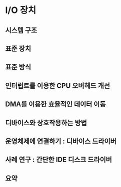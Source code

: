 # I/O 장치

## 시스템 구조

## 표준 장치

## 표준 방식

## 인터럽트를 이용한 CPU 오버헤드 개선

## DMA를 이용한 효율적인 데이터 이동

## 디바이스와 상호작용하는 방법

## 운영체제에 연결하기 : 디바이스 드라이버

## 사례 연구 : 간단한 IDE 디스크 드라이버

## 요약
